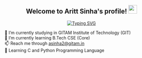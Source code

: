 <!--# 👋 Hi, I'm Aritt Sinha-->
<h2 align="center">
  Welcome to Aritt Sinha's profile!
  <img src="https://media.giphy.com/media/hvRJCLFzcasrR4ia7z/giphy.gif" width="28">
</h3>

<!-- Typing SVG by DenverCoder1 - https://github.com/DenverCoder1/readme-typing-svg -->
<p align="center">
  <a href="https://git.io/typing-svg"><img src="https://readme-typing-svg.demolab.com?font=Delicious+Handrawn&size=50&pause=1000&center=true&width=500&height=100&lines=2nd+Year+Engineering+Student;Passionate+about+Coding;Interested+in+Aviation" alt="Typing SVG" /></a>
</p>

🔭 I’m currently studying in GITAM Institute of Technology (GIT)  
🌱 I’m currently learning B.Tech CSE (Core)  
📫 Reach me through asinha2@gitam.in  
📕 Learning C and Python Programming Language  
